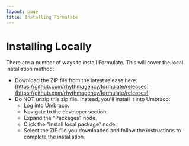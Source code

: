 ```yaml
---
layout: page
title: Installing Formulate
---
```


# Installing Locally
There are a number of ways to install Formulate. This will cover the local installation method:

* Download the ZIP file from the latest release here: [https://github.com/rhythmagency/formulate/releases](https://github.com/rhythmagency/formulate/releases)
* Do NOT unzip this zip file. Instead, you'll install it into Umbraco:
  * Log into Umbraco.
  * Navigate to the developer section.
  * Expand the "Packages" node.
  * Click the "Install local package" node.
  * Select the ZIP file you downloaded and follow the instructions to complete the installation.